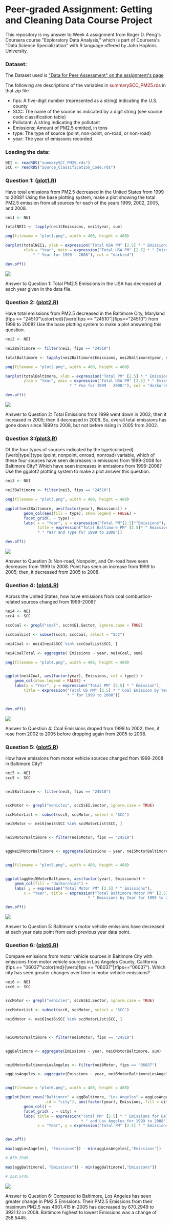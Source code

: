 Peer-graded Assignment: Getting and Cleaning Data Course Project
======

This repository is my answer to Week 4 assignment from Roger D. Peng's Coursera course "Exploratory Data Analysis," which is part of Coursera's "Data Science Specialization" with R language offered by John Hopkins University.

### **Dataset:**
The Dataset used is ["Data for Peer Assessment" on the assignment's page](https://d396qusza40orc.cloudfront.net/exdata%2Fdata%2FNEI_data.zip)

The following are descriptions of the variables in <span style="color:darkred">summarySCC_PM25.rds</span> in that zip file

* fips: A five-digit number (represented as a string) indicating the U.S. county
* SCC: The name of the source as indicated by a digit string (see source code classification table)
* Pollutant: A string indicating the pollutant
* Emissions: Amount of PM2.5 emitted, in tons
* type: The type of source (point, non-point, on-road, or non-road)
* year: The year of emissions recorded

### **Loading the data:**
```R
NEI <- readRDS("summarySCC_PM25.rds")
SCC <- readRDS("Source_Classification_Code.rds")
````

### **Question 1:** ([plot1.R](https://github.com/an4ppletree/exploratorydataanalysis_week4assignment/blob/master/plot1.R))
Have total emissions from PM2.5 decreased in the United States from 1999 to 2008? Using the base plotting system, make a plot showing the total PM2.5 emission from all sources for each of the years 1999, 2002, 2005, and 2008.

```R
nei1 <- NEI

totalNEI1 <- tapply(nei1$Emissions, nei1$year, sum)

png(filename = "plot1.png", width = 480, height = 480)

barplot(totalNEI1, ylab = expression("Total USA PM" [2.5] * " Emissions"), 
        xlab = "Year", main = expression("Total USA PM" [2.5] * " Emissions by"
            * " Year for 1999 - 2008"), col = "darkred")

dev.off()
```

<img src="https://github.com/an4ppletree/exploratorydataanalysis_week4assignment/blob/master/plot1.png">

Answer to Question 1: Total PM2.5 Emissions in the USA has decreased at each
year given in the data file.

### **Question 2:** ([plot2.R](https://github.com/an4ppletree/exploratorydataanalysis_week4assignment/blob/master/plot2.R))
Have total emissions from PM2.5 decreased in the Baltimore City, Maryland (fips == "24510"\color{red}{\verb|fips == "24510"|}fips=="24510") from 1999 to 2008? Use the base plotting system to make a plot answering this question.

```R
nei2 <- NEI

nei2Baltimore <- filter(nei2, fips == "24510")

totalBaltimore <- tapply(nei2Baltimore$Emissions, nei2Baltimore$year, sum)

png(filename = "plot2.png", width = 480, height = 480)

barplot(totalBaltimore, xlab = expression("Total PM" [2.5] * " Emissions"), 
        ylab = "Year", main = expression("Total USA PM" [2.5] * " Emissions by"
                            * " Yea for 1999 - 2008r"), col = "darkorchid3")

dev.off()
```
<img src="https://github.com/an4ppletree/exploratorydataanalysis_week4assignment/blob/master/plot2.png">

Answer to Question 2: Total Emissions from 1999 went down in 2002; then it 
increased in 2005; then it decreased in 2008. So, overall total emissions
has gone down since 1999 to 2008, but not before rising in 2005 from 2002.

### **Question 3:**([plot3.R](https://github.com/an4ppletree/exploratorydataanalysis_week4assignment/blob/master/plot3.R))
Of the four types of sources indicated by the type\color{red}{\verb|type|}type (point, nonpoint, onroad, nonroad) variable, which of these four sources have seen decreases in emissions from 1999-2008 for Baltimore City? Which have seen increases in emissions from 1999-2008? Use the ggplot2 plotting system to make a plot answer this question.

```R
nei3 <- NEI

nei3Baltimore <- filter(nei3, fips == "24510")

png(filename = "plot3.png", width = 480, height = 480)

ggplot(nei3Baltimore, aes(factor(year), Emissions)) + 
        geom_col(aes(fill = type), show.legend = FALSE) + 
        facet_grid(. ~ type) + 
        labs( x = "Year", y = expression("Total PM"[2.5]*"Emissions"), 
              title = expression("Total Baltimore PM" [2.5]* " Emissions by"
              * " Year and Type for 1999 to 2008"))

dev.off()
```
<img src="https://github.com/an4ppletree/exploratorydataanalysis_week4assignment/blob/master/plot3.png">

Answer to Question 3: Non-road, Nonpoint, and On-road have seen decreases from
1999 to 2008. Point has seen an increase from 1999 to 2005; then, it decreased
from 2005 to 2008.

### **Question 4:** ([plot4.R](https://github.com/an4ppletree/exploratorydataanalysis_week4assignment/blob/master/plot4.R))
Across the United States, how have emissions from coal combustion-related sources changed from 1999-2008?

```R
nei4 <- NEI
scc4 <- SCC

sccCoal <- grepl("coal", scc4$EI.Sector, ignore.case = TRUE)

sccCoalList <- subset(scc4, sccCoal, select = "SCC")

nei4Coal <- nei4[nei4$SCC %in% sccCoalList$SCC, ]

nei4CoalTotal <- aggregate( Emissions ~ year, nei4Coal, sum)

png(filename = "plot4.png", width = 480, height = 480)


ggplot(nei4Coal, aes(factor(year), Emissions, col = type)) + 
    geom_col(show.legend = FALSE) +
    labs(x = "Year", y = expression("Total PM" [2.5] * " Emission"), 
        title = expression("Total US PM" [2.5] * " Coal Emission by Year"
                           * " for 1999 to 2008"))


dev.off()
```
<img src="https://github.com/an4ppletree/exploratorydataanalysis_week4assignment/blob/master/plot4.png">
	
Answer to Question 4: Coal Emissions droped from 1999 to 2002; then, it rose
from 2002 to 2005 before dropping again from 2005 to 2008.

### **Question 5:** ([plot5.R](https://github.com/an4ppletree/exploratorydataanalysis_week4assignment/blob/master/plot5.R))
How have emissions from motor vehicle sources changed from 1999-2008 in Baltimore City?

```R
nei5 <- NEI
scc5 <- SCC


nei5Baltimore <- filter(nei5, fips == "24510")


sccMotor <- grepl("vehicles", scc5$EI.Sector, ignore.case = TRUE)

sccMotorList <- subset(scc5, sccMotor, select = "SCC")

nei5Motor <- nei5[nei5$SCC %in% sccMotorList$SCC, ]


nei5MotorBaltimore <- filter(nei5Motor, fips == "24510")


aggNei5MotorBaltimore <- aggregate(Emissions ~ year, nei5MotorBaltimore, sum)


png(filename = "plot5.png", width = 480, height = 480)


ggplot(aggNei5MotorBaltimore, aes(factor(year), Emissions)) +
    geom_col(fill = "darkorchid3") +
    labs( y = expression("Total Motor PM" [2.5] * " Emissions"), 
        x = "Year", title = expression("Total Baltimore Motor PM" [2.5]
                                    * " Emissions by Year for 1999 to 2008"))

dev.off()

```
<img src="https://github.com/an4ppletree/exploratorydataanalysis_week4assignment/blob/master/plot5.png">

Answer to Question 5: Baltimore's motor vehcile emissions have decreased at each year
date point from each previous year data point.

### **Question 6:** ([plot6.R](https://github.com/an4ppletree/exploratorydataanalysis_week4assignment/blob/master/plot6.R))
Compare emissions from motor vehicle sources in Baltimore City with emissions from motor vehicle sources in Los Angeles County, California (fips == "06037"\color{red}{\verb|fips == "06037"|}fips=="06037"). Which city has seen greater changes over time in motor vehicle emissions?


```R
nei6 <- NEI
scc6 <- SCC


sccMotor <- grepl("vehicles", scc6$EI.Sector, ignore.case = TRUE)

sccMotorList <- subset(scc6, sccMotor, select = "SCC")

nei6Motor <- nei6[nei6$SCC %in% sccMotorList$SCC, ]



nei6MotorBaltimore <- filter(nei6Motor, fips == "24510")


aggBaltimore <- aggregate(Emissions ~ year, nei6MotorBaltimore, sum)


nei6MotorBaltimoreLosAngeles <- filter(nei6Motor, fips == "06037")

aggLosAngeles <- aggregate(Emissions ~ year, nei6MotorBaltimoreLosAngeles, sum)


png(filename = "plot6.png", width = 480, height = 480)

ggplot(bind_rows("Baltimore" = aggBaltimore, "Los Angeles" = aggLosAngeles, 
                 .id = "city"), aes(factor(year), Emissions, fill = city)) +
        geom_col() +
        facet_grid( . ~ city) +
        labs( title = expression("Total PM" [2.5] * " Emissions for Baltimore"
                                 * " and Los Angeles for 1999 to 2008"),
              x = "Year", y = expression("Total PM" [2.5] * " Emissions"))


dev.off()

max(aggLosAngeles[, "Emissions"]) - min(aggLosAngeles[,"Emissions"])

# 670.2949

max(aggBaltimore[, "Emissions"]) - min(aggBaltimore[,"Emissions"])

# 258.5445
```
<img src="https://github.com/an4ppletree/exploratorydataanalysis_week4assignment/blob/master/plot6.png">

Answer to Question 6: Compared to Baltimore, Los Angeles has seen greater
change in PM2.5 Emissions. Their PM2.5 Emissions from their maximum PM2.5 was
4601.415 in 2005 has decreased by 670.2949 to 3931.12 in 2008. Baltimore
highest to lowest Emissions was a change of 258.5445.